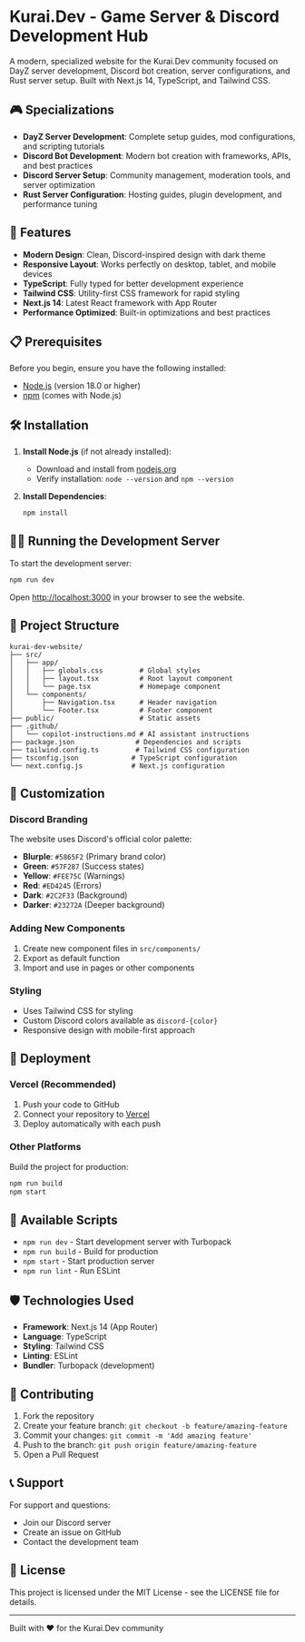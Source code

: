 # Kurai.Dev - Game Server & Discord Development Hub

A modern, specialized website for the Kurai.Dev community focused on DayZ server development, Discord bot creation, server configurations, and Rust server setup. Built with Next.js 14, TypeScript, and Tailwind CSS.

## 🎮 Specializations

- **DayZ Server Development**: Complete setup guides, mod configurations, and scripting tutorials
- **Discord Bot Development**: Modern bot creation with frameworks, APIs, and best practices  
- **Discord Server Setup**: Community management, moderation tools, and server optimization
- **Rust Server Configuration**: Hosting guides, plugin development, and performance tuning

## 🚀 Features

- **Modern Design**: Clean, Discord-inspired design with dark theme
- **Responsive Layout**: Works perfectly on desktop, tablet, and mobile devices
- **TypeScript**: Fully typed for better development experience
- **Tailwind CSS**: Utility-first CSS framework for rapid styling
- **Next.js 14**: Latest React framework with App Router
- **Performance Optimized**: Built-in optimizations and best practices

## 📋 Prerequisites

Before you begin, ensure you have the following installed:
- [Node.js](https://nodejs.org/) (version 18.0 or higher)
- [npm](https://www.npmjs.com/) (comes with Node.js)

## 🛠️ Installation

1. **Install Node.js** (if not already installed):
   - Download and install from [nodejs.org](https://nodejs.org/)
   - Verify installation: `node --version` and `npm --version`

2. **Install Dependencies**:
   ```bash
   npm install
   ```

## 🏃‍♂️ Running the Development Server

To start the development server:

```bash
npm run dev
```

Open [http://localhost:3000](http://localhost:3000) in your browser to see the website.

## 📁 Project Structure

```
kurai-dev-website/
├── src/
│   ├── app/
│   │   ├── globals.css         # Global styles
│   │   ├── layout.tsx          # Root layout component
│   │   └── page.tsx            # Homepage component
│   └── components/
│       ├── Navigation.tsx      # Header navigation
│       └── Footer.tsx          # Footer component
├── public/                     # Static assets
├── .github/
│   └── copilot-instructions.md # AI assistant instructions
├── package.json               # Dependencies and scripts
├── tailwind.config.ts         # Tailwind CSS configuration
├── tsconfig.json             # TypeScript configuration
└── next.config.js            # Next.js configuration
```

## 🎨 Customization

### Discord Branding
The website uses Discord's official color palette:
- **Blurple**: `#5865F2` (Primary brand color)
- **Green**: `#57F287` (Success states)
- **Yellow**: `#FEE75C` (Warnings)
- **Red**: `#ED4245` (Errors)
- **Dark**: `#2C2F33` (Background)
- **Darker**: `#23272A` (Deeper background)

### Adding New Components
1. Create new component files in `src/components/`
2. Export as default function
3. Import and use in pages or other components

### Styling
- Uses Tailwind CSS for styling
- Custom Discord colors available as `discord-{color}`
- Responsive design with mobile-first approach

## 🚀 Deployment

### Vercel (Recommended)
1. Push your code to GitHub
2. Connect your repository to [Vercel](https://vercel.com)
3. Deploy automatically with each push

### Other Platforms
Build the project for production:
```bash
npm run build
npm start
```

## 📝 Available Scripts

- `npm run dev` - Start development server with Turbopack
- `npm run build` - Build for production
- `npm start` - Start production server
- `npm run lint` - Run ESLint

## 🛡️ Technologies Used

- **Framework**: Next.js 14 (App Router)
- **Language**: TypeScript
- **Styling**: Tailwind CSS
- **Linting**: ESLint
- **Bundler**: Turbopack (development)

## 🤝 Contributing

1. Fork the repository
2. Create your feature branch: `git checkout -b feature/amazing-feature`
3. Commit your changes: `git commit -m 'Add amazing feature'`
4. Push to the branch: `git push origin feature/amazing-feature`
5. Open a Pull Request

## 📞 Support

For support and questions:
- Join our Discord server
- Create an issue on GitHub
- Contact the development team

## 📄 License

This project is licensed under the MIT License - see the LICENSE file for details.

---

Built with ❤️ for the Kurai.Dev community